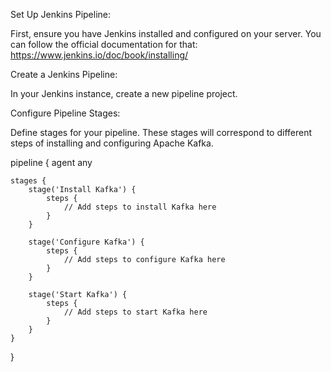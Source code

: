 Set Up Jenkins Pipeline:

First, ensure you have Jenkins installed and configured on your server. You can follow the official documentation for that: https://www.jenkins.io/doc/book/installing/

Create a Jenkins Pipeline:

In your Jenkins instance, create a new pipeline project.

Configure Pipeline Stages:

Define stages for your pipeline. These stages will correspond to different steps of installing and configuring Apache Kafka.

pipeline {
    agent any

    stages {
        stage('Install Kafka') {
            steps {
                // Add steps to install Kafka here
            }
        }

        stage('Configure Kafka') {
            steps {
                // Add steps to configure Kafka here
            }
        }

        stage('Start Kafka') {
            steps {
                // Add steps to start Kafka here
            }
        }
    }
}

